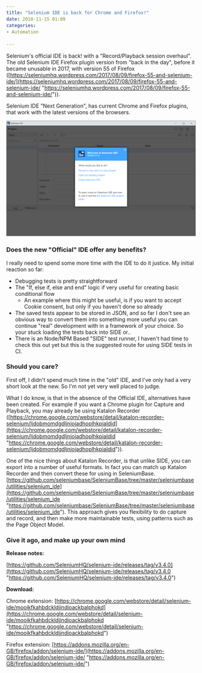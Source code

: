 ```yaml
---
title: "Selenium IDE is back for Chrome and Firefox!"
date: 2018-11-15 01:09
categories:
- Automation

---
```

Selenium's official IDE is back! with a "Record/Playback session overhaul". The old Selenium IDE Firefox plugin version from "back in the day", before it became unusable in 2017, with version 55 of Firefox ([https://seleniumhq.wordpress.com/2017/08/09/firefox-55-and-selenium-ide/](https://seleniumhq.wordpress.com/2017/08/09/firefox-55-and-selenium-ide/ "https://seleniumhq.wordpress.com/2017/08/09/firefox-55-and-selenium-ide/")).

Selenium IDE "Next Generation", has current Chrome and Firefox plugins, that work with the latest versions of the browsers.

![](/uploads/side.png)

### Does the new "Official" IDE offer any benefits?

I really need to spend some more time with the IDE to do it justice. My initial reaction so far:

* Debugging tests is pretty straightforward
* The "If, else if, else and end" logic if very useful for creating basic conditional flow
  * An example where this might be useful, is if you want to accept Cookie consent, but only if you haven't done so already
* The saved tests appear to be stored in JSON, and so far I don't see an obvious way to convert them into something more useful you can continue "real" development with in a framework of your choice. So your stuck loading the tests back into SIDE or..
* There is an Node/NPM Based "SIDE" test runner, I haven't had time to check this out yet but this is the suggested route for using SIDE tests in CI.

### Should you care?

First off, I didn't spend much time in the "old" IDE, and I've only had a very short look at the new. So I'm not yet very well placed to judge.

What I do know, is that in the absence of the Official IDE, alternatives have been created. For example if you want a Chrome plugin for Capture and Playback, you may already be using Katalon Recorder ([https://chrome.google.com/webstore/detail/katalon-recorder-selenium/ljdobmomdgdljniojadhoplhkpialdid](https://chrome.google.com/webstore/detail/katalon-recorder-selenium/ljdobmomdgdljniojadhoplhkpialdid "https://chrome.google.com/webstore/detail/katalon-recorder-selenium/ljdobmomdgdljniojadhoplhkpialdid")).

One of the nice things about Katalon Recorder, is that unlike SIDE, you can export into a number of useful formats. In fact you can match up Katalon Recorder and then convert these for using in SeleniumBase. [https://github.com/seleniumbase/SeleniumBase/tree/master/seleniumbase/utilities/selenium_ide](https://github.com/seleniumbase/SeleniumBase/tree/master/seleniumbase/utilities/selenium_ide "https://github.com/seleniumbase/SeleniumBase/tree/master/seleniumbase/utilities/selenium_ide"). This approach gives you flexibility to do capture and record, and then make more maintainable tests, using patterns such as the Page Object Model.

### Give it ago, and make up your own mind

**Release notes:**

[https://github.com/SeleniumHQ/selenium-ide/releases/tag/v3.4.0](https://github.com/SeleniumHQ/selenium-ide/releases/tag/v3.4.0 "https://github.com/SeleniumHQ/selenium-ide/releases/tag/v3.4.0")

**Download:**

Chrome extension: [https://chrome.google.com/webstore/detail/selenium-ide/mooikfkahbdckldjjndioackbalphokd](https://chrome.google.com/webstore/detail/selenium-ide/mooikfkahbdckldjjndioackbalphokd "https://chrome.google.com/webstore/detail/selenium-ide/mooikfkahbdckldjjndioackbalphokd")

Firefox extension: [https://addons.mozilla.org/en-GB/firefox/addon/selenium-ide/](https://addons.mozilla.org/en-GB/firefox/addon/selenium-ide/ "https://addons.mozilla.org/en-GB/firefox/addon/selenium-ide/")